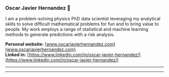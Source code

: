 ### Oscar Javier Hernandez 👋

I am a problem-solving physics PhD data scientist leveraging my analytical skills to solve difficult mathematical problems for fun and to bring value to people. My work employs a range of statistical and machine learning methods to generate predictions with a risk analysis.


__Personal website:__ [www.oscarjavierhernandez.com](www.oscarjavierhernandez.com)  
__Linked in:__ [https://www.linkedin.com/in/oscar-javier-hernandez/](https://www.linkedin.com/in/oscar-javier-hernandez/)

---   
---


<!--
**OscarJHernandez/OscarJHernandez** is a ✨ _special_ ✨ repository because its `README.md` (this file) appears on your GitHub profile.

Personal website: [www.oscarjavierhernandez.com](www.oscarjavierhernandez.com)
Here are some ideas to get you started:

- 🔭 I’m currently working on ...
- 🌱 I’m currently learning ...
- 👯 I’m looking to collaborate on ...
- 🤔 I’m looking for help with ...
- 💬 Ask me about ...
- 📫 How to reach me: ...
- 😄 Pronouns: ...
- ⚡ Fun fact: ...
-->
